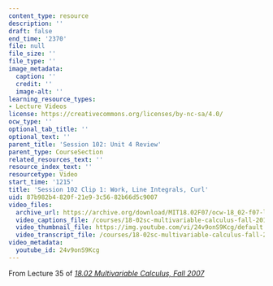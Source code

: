 ```yaml
---
content_type: resource
description: ''
draft: false
end_time: '2370'
file: null
file_size: ''
file_type: ''
image_metadata:
  caption: ''
  credit: ''
  image-alt: ''
learning_resource_types:
- Lecture Videos
license: https://creativecommons.org/licenses/by-nc-sa/4.0/
ocw_type: ''
optional_tab_title: ''
optional_text: ''
parent_title: 'Session 102: Unit 4 Review'
parent_type: CourseSection
related_resources_text: ''
resource_index_text: ''
resourcetype: Video
start_time: '1215'
title: 'Session 102 Clip 1: Work, Line Integrals, Curl'
uid: 87b982b4-820f-21e9-3c56-82b66d5c9007
video_files:
  archive_url: https://archive.org/download/MIT18.02F07/ocw-18_02-f07-lec35_300k.mp4
  video_captions_file: /courses/18-02sc-multivariable-calculus-fall-2010/24v9onS9Kcg_captions.vtt
  video_thumbnail_file: https://img.youtube.com/vi/24v9onS9Kcg/default.jpg
  video_transcript_file: /courses/18-02sc-multivariable-calculus-fall-2010/24v9onS9Kcg_transcript.pdf
video_metadata:
  youtube_id: 24v9onS9Kcg
---
```

From Lecture 35 of [_18.02 Multivariable Calculus, Fall 2007_](/courses/18-02-multivariable-calculus-fall-2007/video_galleries/video-lectures)